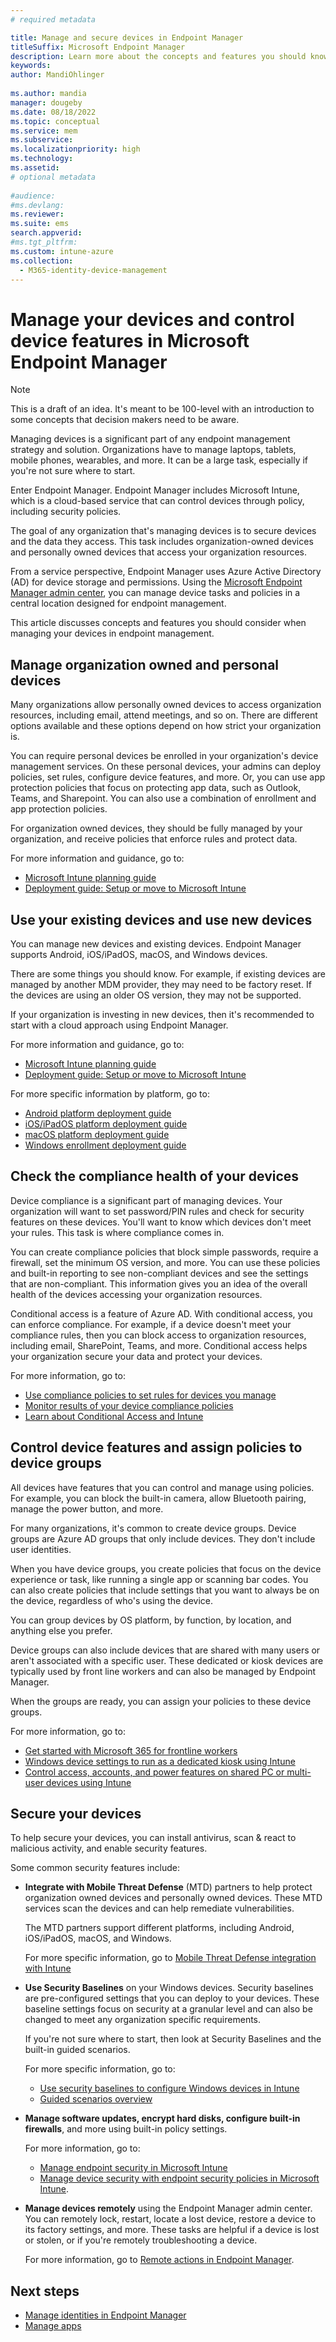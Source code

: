 ```yaml
---
# required metadata

title: Manage and secure devices in Endpoint Manager
titleSuffix: Microsoft Endpoint Manager
description: Learn more about the concepts and features you should know when managing devices that access organization resources in Microsoft Intune and Endpoint Manager. You can manage new and existing devices, including BYOD personal devices, check health compliance and view reports, configure device features, and secure devices using mobile threat solutions.
keywords:
author: MandiOhlinger
  
ms.author: mandia
manager: dougeby
ms.date: 08/18/2022
ms.topic: conceptual
ms.service: mem
ms.subservice:
ms.localizationpriority: high
ms.technology:
ms.assetid: 
# optional metadata
 
#audience:
#ms.devlang:
ms.reviewer:
ms.suite: ems
search.appverid:
#ms.tgt_pltfrm:
ms.custom: intune-azure
ms.collection:
  - M365-identity-device-management
---
```


# Manage your devices and control device features in Microsoft Endpoint Manager

> [!NOTE]
> This is a draft of an idea. It's meant to be 100-level with an introduction to some concepts that decision makers need to be aware.

Managing devices is a significant part of any endpoint management strategy and solution. Organizations have to manage laptops, tablets, mobile phones, wearables, and more. It can be a large task, especially if you're not sure where to start.

Enter Endpoint Manager. Endpoint Manager includes Microsoft Intune, which is a cloud-based service that can control devices through policy, including security policies.

The goal of any organization that's managing devices is to secure devices and the data they access. This task includes organization-owned devices and personally owned devices that access your organization resources.

From a service perspective, Endpoint Manager uses Azure Active Directory (AD) for device storage and permissions. Using the [Microsoft Endpoint Manager admin center](./intune/fundamentals/tutorial-walkthrough-endpoint-manager.md), you can manage device tasks and policies in a central location designed for endpoint management.

This article discusses concepts and features you should consider when managing your devices in endpoint management.

## Manage organization owned and personal devices

Many organizations allow personally owned devices to access organization resources, including email, attend meetings, and so on. There are different options available and these options depend on how strict your organization is.

You can require personal devices be enrolled in your organization's device management services. On these personal devices, your admins can deploy policies, set rules, configure device features, and more. Or, you can use app protection policies that focus on protecting app data, such as Outlook, Teams, and Sharepoint. You can also use a combination of enrollment and app protection policies.

For organization owned devices, they should be fully managed by your organization, and receive policies that enforce rules and protect data.

For more information and guidance, go to:

- [Microsoft Intune planning guide](./intune/fundamentals/intune-planning-guide.md)
- [Deployment guide: Setup or move to Microsoft Intune](./intune/fundamentals/deployment-guide-intune-setup.md)

## Use your existing devices and use new devices

You can manage new devices and existing devices. Endpoint Manager supports Android, iOS/iPadOS, macOS, and Windows devices.

There are some things you should know. For example, if existing devices are managed by another MDM provider, they may need to be factory reset. If the devices are using an older OS version, they may not be supported.

If your organization is investing in new devices, then it's recommended to start with a cloud approach using Endpoint Manager.

For more information and guidance, go to:

- [Microsoft Intune planning guide](./intune/fundamentals/intune-planning-guide.md)
- [Deployment guide: Setup or move to Microsoft Intune](./intune/fundamentals/deployment-guide-intune-setup.md)

For more specific information by platform, go to:

- [Android platform deployment guide](./intune/fundamentals/deployment-guide-platform-android.md)
- [iOS/iPadOS platform deployment guide](./intune/fundamentals/deployment-guide-platform-ios-ipados.md)
- [macOS platform deployment guide](./intune/fundamentals/deployment-guide-platform-macos.md)
- [Windows enrollment deployment guide](./intune/fundamentals/deployment-guide-enrollment-windows.md)

## Check the compliance health of your devices

Device compliance is a significant part of managing devices. Your organization will want to set password/PIN rules and check for security features on these devices. You'll want to know which devices don't meet your rules. This task is where compliance comes in.

You can create compliance policies that block simple passwords, require a firewall, set the minimum OS version, and more. You can use these policies and built-in reporting to see non-compliant devices and see the settings that are non-compliant. This information gives you an idea of the overall health of the devices accessing your organization resources.

Conditional access is a feature of Azure AD. With conditional access, you can enforce compliance. For example, if a device doesn't meet your compliance rules, then you can block access to organization resources, including email, SharePoint, Teams, and more. Conditional access helps your organization secure your data and protect your devices.

For more information, go to:

- [Use compliance policies to set rules for devices you manage](./intune/protect/device-compliance-get-started.md)
- [Monitor results of your device compliance policies](./intune/protect/compliance-policy-monitor.md)
- [Learn about Conditional Access and Intune](./intune/protect/conditional-access.md)

## Control device features and assign policies to device groups

All devices have features that you can control and manage using policies. For example, you can block the built-in camera, allow Bluetooth pairing, manage the power button, and more.

For many organizations, it's common to create device groups. Device groups are Azure AD groups that only include devices. They don't include user identities.

When you have device groups, you create policies that focus on the device experience or task, like running a single app or scanning bar codes. You can also create policies that include settings that you want to always be on the device, regardless of who's using the device.

You can group devices by OS platform, by function, by location, and anything else you prefer.

Device groups can also include devices that are shared with many users or aren't associated with a specific user. These dedicated or kiosk devices are typically used by front line workers and can also be managed by Endpoint Manager.

When the groups are ready, you can assign your policies to these device groups.

For more information, go to:

- [Get started with Microsoft 365 for frontline workers](/microsoft-365/frontline/flw-overview)
- [Windows device settings to run as a dedicated kiosk using Intune](./intune/configuration/kiosk-settings.md)
- [Control access, accounts, and power features on shared PC or multi-user devices using Intune](./intune/configuration/shared-user-device-settings.md)

## Secure your devices

To help secure your devices, you can install antivirus, scan & react to malicious activity, and enable security features.

Some common security features include:

- **Integrate with Mobile Threat Defense** (MTD) partners to help protect organization owned devices and personally owned devices. These MTD services scan the devices and can help remediate vulnerabilities.

  The MTD partners support different platforms, including Android, iOS/iPadOS, macOS, and Windows.

  For more specific information, go to [Mobile Threat Defense integration with Intune](./intune/protect/mobile-threat-defense.md)

- **Use Security Baselines** on your Windows devices. Security baselines are pre-configured settings that you can deploy to your devices. These baseline settings focus on security at a granular level and can also be changed to meet any organization specific requirements.

  If you're not sure where to start, then look at Security Baselines and the built-in guided scenarios.

  For more specific information, go to:

  - [Use security baselines to configure Windows devices in Intune](./intune/protect/security-baselines.md)
  - [Guided scenarios overview](./intune/fundamentals/guided-scenarios-overview.md)

- **Manage software updates, encrypt hard disks, configure built-in firewalls**, and more using built-in policy settings.

  For more information, go to:

  - [Manage endpoint security in Microsoft Intune](./intune/protect/endpoint-security.md)
  - [Manage device security with endpoint security policies in Microsoft Intune](./intune/protect/endpoint-security-policy.md).

- **Manage devices remotely** using the Endpoint Manager admin center. You can remotely lock, restart, locate a lost device, restore a device to its factory settings, and more. These tasks are helpful if a device is lost or stolen, or if you're remotely troubleshooting a device.

  For more information, go to [Remote actions in Endpoint Manager](./intune/remote-actions/device-management.md).

## Next steps

- [Manage identities in Endpoint Manager](manage-identities.md)
- [Manage apps](manage-apps.md)
